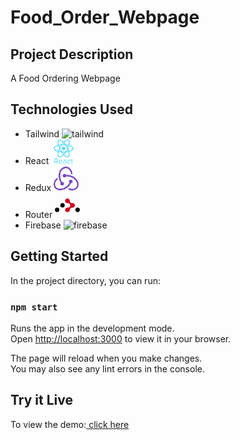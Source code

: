 # Food_Order_Webpage

## Project Description
A Food Ordering Webpage


## Technologies Used
- Tailwind <img src="https://www.vectorlogo.zone/logos/tailwindcss/tailwindcss-icon.svg" alt="tailwind" width="40" height="40"/><br>
- React <img src="https://raw.githubusercontent.com/devicons/devicon/master/icons/react/react-original-wordmark.svg" alt="react" width="40" height="40"/><br>
- Redux <img src="https://raw.githubusercontent.com/devicons/devicon/master/icons/redux/redux-original.svg" alt="redux" width="40" height="40"/><br>
- Router <svg height="40" viewBox="0 0 256 140" width="40"><path d="m78.0659341 92.5875806c12.8178615 0 23.2087919-10.3909298 23.2087919-23.2087912 0-12.8178615-10.3909304-23.2087912-23.2087919-23.2087912s-23.2087912 10.3909297-23.2087912 23.2087912c0 12.8178614 10.3909297 23.2087912 23.2087912 23.2087912zm-54.8571428 46.4175824c12.8178613 0 23.2087912-10.39093 23.2087912-23.208791 0-12.817862-10.3909299-23.2087914-23.2087912-23.2087914-12.8178615 0-23.2087913 10.3909294-23.2087913 23.2087914 0 12.817861 10.3909298 23.208791 23.2087913 23.208791zm209.5824177 0c12.817861 0 23.208791-10.39093 23.208791-23.208791 0-12.817862-10.39093-23.2087914-23.208791-23.2087914-12.817862 0-23.208791 10.3909294-23.208791 23.2087914 0 12.817861 10.390929 23.208791 23.208791 23.208791z"/><path d="m156.565464 70.3568084c-.742038-7.7539921-1.119887-14.2077829-7.05997-18.7436408-7.522856-5.7444674-16.044328-2.0171433-26.541031-5.8058708-10.314137-2.4951541-17.964463-11.6527241-17.964463-22.5678601 0-12.8347865 10.577888-23.2394367 23.626373-23.2394367 9.664257 0 17.973265 5.70747659 21.6332 13.8825477 5.60144 10.6395781 1.960916 21.4674941 8.998669 26.9215796 8.333247 6.4580622 19.567925 1.7287881 32.103867 7.8476139 4.028003 1.8509532 7.437475 4.7867166 9.839947 8.4251812 2.402472 3.6384645 3.797944 7.97963 3.797944 12.6413877 0 10.9151359-7.650326 20.072706-17.964462 22.5678601-10.496704 3.7887275-19.018175.0614034-26.541032 5.8058708-8.459476 6.459671-3.930614 17.266601-10.825154 28.682406-3.913189 7.51712-11.867233 12.662173-21.042979 12.662173-13.048485 0-23.626373-10.40465-23.626373-23.239436 0-9.323516 5.581887-17.364663 13.637891-21.0665694 12.535942-6.1188257 23.77062-1.3895517 32.103867-7.8476139 4.807348-3.7255764 5.823706-9.4727359 5.823706-16.9261923z" fill="#d0021b"/></svg>
- Firebase  <img src="https://www.vectorlogo.zone/logos/firebase/firebase-icon.svg" alt="firebase" width="40" height="40"/><br>


## Getting Started
In the project directory, you can run:
### `npm start`

Runs the app in the development mode.\
Open [http://localhost:3000](http://localhost:3000) to view it in your browser.

The page will reload when you make changes.\
You may also see any lint errors in the console.

## Try it Live
To view the demo:<a href="https://stellar-llama-6e337b.netlify.app/" target="_blank"> click here</a>